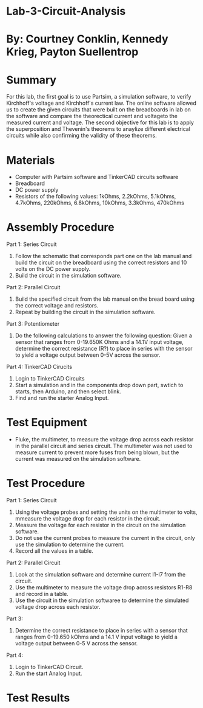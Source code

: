 # Lab-3-Circuit-Analysis
# By: Courtney Conklin, Kennedy Krieg, Payton Suellentrop 
# Summary 
For this lab, the first goal is to use Partsim, a simulation software, to verify Kirchhoff's voltage and Kirchhoff's current law. The online software allowed us to create the given circuits that were built on the breadboards in lab on the software  and compare the theorectical current and voltageto the measured current and voltage. The second objective for this lab is to apply the superposition and Thevenin's theorems to anaylize different electrical circuits while also confirming the validity of these theorems. 
# Materials
- Computer with Partsim software and TinkerCAD circuits software
- Breadboard 
- DC power supply 
- Resistors of the following values: 1kOhms, 2.2kOhms, 5.1kOhms, 4.7kOhms, 220kOhms, 6.8kOhms, 10kOhms, 3.3kOhms, 470kOhms
# Assembly Procedure
Part 1: Series Circuit
1. Follow the schematic that corresponds part one on the lab manual and build the circuit on the breadboard using the correct resistors and 10 volts on the DC power supply. 
2. Build the circuit in the simulation software. 

Part 2: Parallel Circuit 
1. Build the specified circuit from the lab manual on the bread board using the correct voltage and resistors. 
2. Repeat by building the circuit in the simulation software. 

Part 3: Potentiometer
1. Do the following calculations to answer the following question: Given a sensor that ranges from 0-19.650K Ohms and a 14.1V input voltage, determine the correct resistance (R?) to place in series with the sensor to yield a voltage output between 0-5V across the sensor.

Part 4: TinkerCAD Cirucits 
1. Login to TinkerCAD Circuits 
2. Start a simulation and in the components drop down part, swtich to starts, then Arduino, and then select blink. 
3. Find and run the starter Analog Input. 

# Test Equipment 
- Fluke, the multimeter, to measure the voltage drop across each resistor in the parallel circuit and series circuit. The multimeter was not used to measure current to prevent more fuses from being blown, but the current was measured on the simulation software. 
# Test Procedure 
Part 1: Series Circuit 
1. Using the voltage probes and setting the units on the multimeter to volts, mmeasure the voltage drop for each resistor in the circuit. 
2. Measure the voltage for each resistor in the circuit on the simulation software. 
3. Do not use the current probes to measure the current in the circuit, only use the simulation to determine the current.
4. Record all the values in a table.

Part 2: Parallel Circuit 
1. Look at the simulation software and determine current I1-I7 from the circuit. 
2. Use the multimeter to measure the voltage drop across resistors R1-R8 and record in a table. 
3. Use the circuit in the simulation softwaree to determine the simulated voltage drop across each resistor. 

Part 3: 
1. Determine the correct resistance to place in series with a sensor that ranges from 0-19.650 kOhms and a 14.1 V input voltage to yield a voltage output between 0-5 V across the sensor. 

Part 4: 
1. Login to TinkerCAD Circuit. 
2. Run the start Analog Input. 

# Test Results 
